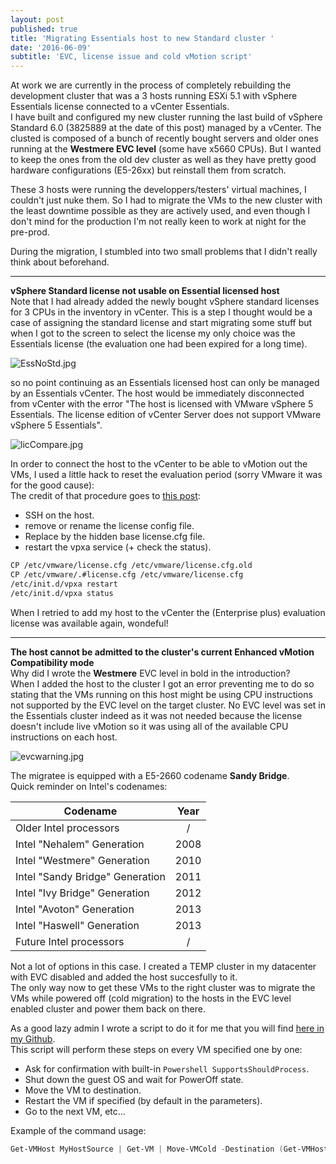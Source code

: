 ```yaml
---
layout: post
published: true
title: 'Migrating Essentials host to new Standard cluster '
date: '2016-06-09'
subtitle: 'EVC, license issue and cold vMotion script'
---
```

At work we are currently in the process of completely rebuilding the development cluster that was a 3 hosts running ESXi 5.1 with vSphere Essentials license connected to a vCenter Essentials.  
I have built and configured my new cluster running the last build of vSphere Standard 6.0 (3825889 at the date of this post) managed by a vCenter. The clusted is composed of a bunch of recently bought servers and older ones running at the **Westmere EVC level** (some have x5660 CPUs). But I wanted to keep the ones from the old dev cluster as well as they have pretty good hardware configurations (E5-26xx) but reinstall them from scratch.

These 3 hosts were running the developpers/testers' virtual machines, I couldn't just nuke them. So I had to migrate the VMs to the new cluster with the least downtime possible as they are actively used, and even though I don't mind for the production I'm not really keen to work at night for the pre-prod.

During the migration, I stumbled into two small problems that I didn't really think about beforehand.

----------

**vSphere Standard license not usable on Essential licensed host**  
Note that I had already added the newly bought vSphere standard licenses for 3 CPUs in  the inventory in vCenter.
This is a step I thought would be a case of assigning the standard license and start migrating some stuff but when I got to the screen to select the license my only choice was the Essentials license (the evaluation one had been expired for a long time).

![EssNoStd.jpg]({{site.baseurl}}/img/EssNoStd.jpg)

so no point continuing as an Essentials licensed host can only be managed by an Essentials vCenter. The host would be immediately disconnected from vCenter with the error "The host is licensed with VMware vSphere 5 Essentials. The license edition of vCenter Server does not support VMware vSphere 5 Essentials".

![licCompare.jpg]({{site.baseurl}}/img/licCompare.jpg)

In order to connect the host to the vCenter to be able to vMotion out the VMs, I used a little hack to reset the evaluation period (sorry VMware it was for the good cause):  
The credit of that procedure goes to [this post](esxi.oeey.com/2013/11/how-to-reset-esxi-trial-license.html):  

- SSH on the host.
- remove or rename the license config file.
- Replace by the hidden base license.cfg file.
- restart the vpxa service (+ check the status).

```Bash
CP /etc/vmware/license.cfg /etc/vmware/license.cfg.old
CP /etc/vmware/.#license.cfg /etc/vmware/license.cfg
/etc/init.d/vpxa restart
/etc/init.d/vpxa status
```

When I retried to add my host to the vCenter the (Enterprise plus) evaluation license was available again, wondeful!

----------

**The host cannot be admitted to the cluster's current Enhanced vMotion Compatibility mode**   
Why did I wrote the **Westmere** EVC level in bold in the introduction?  
When I added the host to the cluster I got an error preventing me to do so stating that the VMs running on this host might be using CPU instructions not supported by the EVC level on the target cluster. No EVC level was set in the Essentials cluster indeed as it was not needed because the license doesn't include live vMotion so it was using all of the available CPU instructions on each host.

![evcwarning.jpg]({{site.baseurl}}/img/evcwarning.jpg)

The migratee is equipped with a E5-2660 codename **Sandy Bridge**.  
Quick reminder on Intel's codenames:

  | Codename                        | Year |
  | ------------------------------- |:----:|
  | Older Intel processors          |/     |
  | Intel "Nehalem" Generation      |2008  |
  | Intel "Westmere" Generation     |2010  |
  | Intel "Sandy Bridge" Generation |2011  |
  | Intel "Ivy Bridge" Generation   |2012  |
  | Intel "Avoton" Generation       |2013  |
  | Intel "Haswell" Generation      |2013  |
  | Future Intel processors         |/     |

Not a lot of options in this case. I created a TEMP cluster in my datacenter with EVC disabled and added the host succesfully to it.  
The only way now to get these VMs to the right cluster was to migrate the VMs while powered off (cold migration) to the hosts in the EVC level enabled cluster and power them back on there.

As a good lazy admin I wrote a script to do it for me that you will find [here in my Github](https://github.com/vxav/Scripting/blob/master/Move-VMCold.ps1).  
This script will perform these steps on every VM specified one by one:  

- Ask for confirmation with built-in ```Powershell SupportsShouldProcess```.  
- Shut down the guest OS and wait for PowerOff state.  
- Move the VM to destination.  
- Restart the VM if specified (by default in the parameters).  
- Go to the next VM, etc...

Example of the command usage:  

```Powershell 
Get-VMHost MyHostSource | Get-VM | Move-VMCold -Destination (Get-VMHost MyHostTarget)
```
